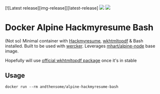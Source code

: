 [![Latest release][img-release]][latest-release] [![](https://images.microbadger.com/badges/image/andthensome/alpine-hackmyresume-bash.svg)](http://microbadger.com/images/andthensome/alpine-hackmyresume-bash "Get your own image badge on microbadger.com") [![](https://images.microbadger.com/badges/version/andthensome/alpine-hackmyresume-bash.svg)](http://microbadger.com/images/andthensome/alpine-hackmyresume-bash "Get your own version badge on microbadger.com")

# Docker Alpine Hackmyresume Bash

(Not so) Minimal container with [Hackmyresume](https://www.npmjs.com/package/hackmyresume), [wkhtmltopdf](http://wkhtmltopdf.org/)  & Bash installed. Built to be used with [wercker](http://wercker.com/). Leverages [mhart/alpine-node](https://hub.docker.com/r/mhart/alpine-node/) base image.

Hopefully will use [official wkhtmltopdf package](https://pkgs.alpinelinux.org/package/edge/testing/x86_64/wkhtmltopdf) once it's in stable

## Usage

	docker run --rm andthensome/alpine-hackmyresume-bash
